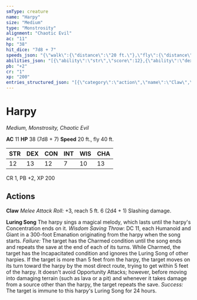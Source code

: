 ```yaml
---
smType: creature
name: "Harpy"
size: "Medium"
type: "Monstrosity"
alignment: "Chaotic Evil"
ac: "11"
hp: "38"
hit_dice: "7d8 + 7"
speeds_json: "{\"walk\":{\"distance\":\"20 ft.\"},\"fly\":{\"distance\":\"40 ft.\"}}"
abilities_json: "[{\"ability\":\"str\",\"score\":12},{\"ability\":\"dex\",\"score\":13},{\"ability\":\"con\",\"score\":12},{\"ability\":\"int\",\"score\":7},{\"ability\":\"wis\",\"score\":10},{\"ability\":\"cha\",\"score\":13}]"
pb: "+2"
cr: "1"
xp: "200"
entries_structured_json: "[{\"category\":\"action\",\"name\":\"Claw\",\"text\":\"*Melee Attack Roll:* +3, reach 5 ft. 6 (2d4 + 1) Slashing damage.\"},{\"category\":\"action\",\"name\":\"Luring Song\",\"text\":\"The harpy sings a magical melody, which lasts until the harpy's  Concentration ends on it. *Wisdom Saving Throw*: DC 11, each Humanoid and Giant in a 300-foot Emanation originating from the harpy when the song starts. *Failure:*  The target has the Charmed condition until the song ends and repeats the save at the end of each of its turns. While Charmed, the target has the Incapacitated condition and ignores the Luring Song of other harpies. If the target is more than 5 feet from the harpy, the target moves on its turn toward the harpy by the most direct route, trying to get within 5 feet of the harpy. It doesn't avoid Opportunity Attacks; however, before moving into damaging terrain (such as lava or a pit) and whenever it takes damage from a source other than the harpy, the target repeats the save. *Success:*  The target is immune to this harpy's Luring Song for 24 hours.\"}]"
---
```


# Harpy
*Medium, Monstrosity, Chaotic Evil*

**AC** 11
**HP** 38 (7d8 + 7)
**Speed** 20 ft., fly 40 ft.

| STR | DEX | CON | INT | WIS | CHA |
| --- | --- | --- | --- | --- | --- |
| 12 | 13 | 12 | 7 | 10 | 13 |

CR 1, PB +2, XP 200

## Actions

**Claw**
*Melee Attack Roll:* +3, reach 5 ft. 6 (2d4 + 1) Slashing damage.

**Luring Song**
The harpy sings a magical melody, which lasts until the harpy's  Concentration ends on it. *Wisdom Saving Throw*: DC 11, each Humanoid and Giant in a 300-foot Emanation originating from the harpy when the song starts. *Failure:*  The target has the Charmed condition until the song ends and repeats the save at the end of each of its turns. While Charmed, the target has the Incapacitated condition and ignores the Luring Song of other harpies. If the target is more than 5 feet from the harpy, the target moves on its turn toward the harpy by the most direct route, trying to get within 5 feet of the harpy. It doesn't avoid Opportunity Attacks; however, before moving into damaging terrain (such as lava or a pit) and whenever it takes damage from a source other than the harpy, the target repeats the save. *Success:*  The target is immune to this harpy's Luring Song for 24 hours.
